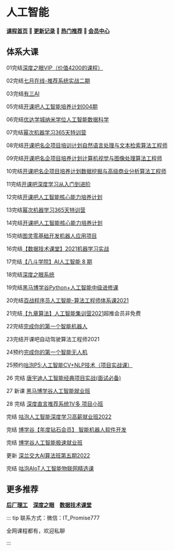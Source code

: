 # 人工智能

#### [**课程首页**](../../README.md) 💖 [**更新记录**](./gxjl-2023.md) 💖 [**热门推荐**](./rmtj.md) 💖 [**会员中心**](./vip.md)

## 体系大课

01完结[深度之眼VIP（价值4200的课程）](https://ai.deepshare.net/index)

02完结[七月在线-推荐系统实战二期](https://m.julyedu.com/detail?id=181)

03完结[有三AI](https://mp.weixin.qq.com/s?__biz=MzA3NDIyMjM1NA==&mid=2649033588&idx=1&sn=986465d495af4ea981e4baa9c90cae8d&chksm=8712b509b0653c1f716c6bf6a294ebeab7b287ec722071010638403bd34db2301301c7b7acae&mpshare=1&scene=1&srcid=0927UKv0V1GSVtHfzmwiH3TO&sharer_sharetime=1578454073216&sharer_shareid=8966f7481f898244bc194cfd8c8ca658&exportkey=A6gBCJARW1hmK/xCRJT6jXw%3D&pass_ticket=D%2Bpdlydu%2BHczo4ssU5Ap27big3z3ZUJQq%2BN5I3hax88%3D#rd)

05完结[开课吧人工智能培养计划004期](https://mkt.kaikeba.com/vipcourse/aiadvance)

06完结[优达学城纳米学位人工智能数据科学](https://www.udacity.com/courses/all)

07完结[幂次机器学习365天特训营](https://mici.jiqishidai.com/site/course_introduction?id=16)

08完结[开课吧名企项目培训计划自然语言处理与文本检索算法工程师](https://www.kaikeba.com/course/vip/157)

09完结[开课吧名企项目培养计划计算机视觉与图像处理算法工程师](https://www.kaikeba.com/course/vip/153)

10完结[开课吧名企项目培养计划数据挖掘与高级商业分析算法工程师](https://www.kaikeba.com/course/vip/155)

11完结[开课吧深度学习从入门到进阶](https://www.kaikeba.com/course/vip/203)

12完结[开课吧人工智能核心能力培养计划](https://www.kaikeba.com/course/vip/154)

13完结[幂次机器学习365天特训营](https://mici.jiqishidai.com/site/course_introduction?id=16)

14完结[开课吧人工智能核心能力培养计划](https://www.kaikeba.com/course/vip/203)

15完结[图灵零基础开发机器人应用项目](https://ke.qq.com/course/290200)

16完结[【数据技术课堂】2021机器学习实战](https://appze9inzwc2314.pc.xiaoe-tech.com/detail/p_605b3edfe4b007b4183a6232/6)

17完结[【八斗学院】AI人工智能 8 期](http://www.badouxueyuan.com/product1/showproduct.php?id=6)

18完结[深度之眼系统](https://ai.deepshare.net/detail/p_604b8e1de4b07f4194ff3e55/5)

19完结[黑马博学谷Python+人工智能中级进修课](https://www.boxuegu.com/promote/outline-1492.html)

20完结[百战程序员人工智能-算法工程师体系课2021](http://www.itbaizhan.cn/course/ai)

21完结[【九章算法】人工智能集训营2021](https://www.jiuzhang.com/course/20/)超推会员非免费

22完结[完成你的第一个智能机器人](https://www.kaikeba.com/course/vip/145)

23完结开课吧自动驾驶算法工程师2021

24预约[完成你的第一个智能无人机](https://mkt.kaikeba.com/vipcourse/wrj)

25预约[咕泡P5:人工智能CV+NLP技术（项目实战课）](https://ke.gupaoedu.cn/course/vip/294)

26 完结 [唐宇迪人工智能经典项目实战(面试必备)](https://study.163.com/course/introduction.htm?courseId=1209598972)

27 新课 [黑马博学谷人工智能就业班](https://www.boxuegu.com/subject/python-05.html?utm_source=sydh)

28 完结 [深度直言推荐系统1V多 项目小班](https://appuaaoe86p4947.h5.xiaoeknow.com/v1/goods/goods_detail/p_63147fb8e4b050af23b25d46?type=3)

完结 [咕泡人工智能深度学习高薪就业班2022](https://ke.gupaoedu.cn/course/vip/294)

完结 [博学谷【年度钻石会员】 智能机器人软件开发](https://www.boxuegu.com/class/detail-3742.html)

完结 [博学谷人工智能极速就业班](https://m.boxuegu.com/campaign/python-05.html?utm_source=sydh)

更新 [深兰交大AI算法班第五期2022](http://ai.aijdjy.com/index.html)

完结 [咕泡AIoT人工智能物联网精选课](https://ke.gupaoedu.cn/course/vip/1887)

## 更多推荐

[**后厂理工**](./chlg.md) [**深度之眼**](./sdzy.md) [**数据技术课堂**](./sjjskt.md)



::: tip
联系方式：微信：IT_Promise777

全网课程都有，欢迎私聊

 

:::